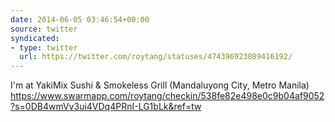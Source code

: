 ```yaml
---
date: 2014-06-05 03:46:54+00:00
source: twitter
syndicated:
- type: twitter
  url: https://twitter.com/roytang/statuses/474396923089416192/
---
```


I'm at YakiMix Sushi &amp; Smokeless Grill (Mandaluyong City, Metro Manila) https://www.swarmapp.com/roytang/checkin/538fe82e498e0c9b04af9052?s=0DB4wmVv3ui4VDq4PRnI-LG1bLk&ref=tw